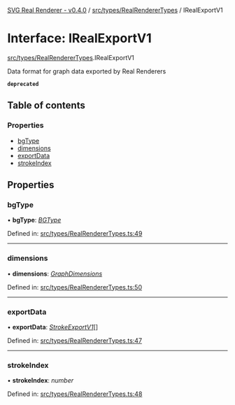 [SVG Real Renderer - v0.4.0](../docs.md) / [src/types/RealRendererTypes](../modules/src_types_realrenderertypes.md) / IRealExportV1

# Interface: IRealExportV1

[src/types/RealRendererTypes](../modules/src_types_realrenderertypes.md).IRealExportV1

Data format for graph data exported  by Real Renderers

**`deprecated`** 

## Table of contents

### Properties

- [bgType](src_types_realrenderertypes.irealexportv1.md#bgtype)
- [dimensions](src_types_realrenderertypes.irealexportv1.md#dimensions)
- [exportData](src_types_realrenderertypes.irealexportv1.md#exportdata)
- [strokeIndex](src_types_realrenderertypes.irealexportv1.md#strokeindex)

## Properties

### bgType

• **bgType**: [*BGType*](../modules/src_types_realrenderertypes.md#bgtype)

Defined in: [src/types/RealRendererTypes.ts:49](https://github.com/HarshKhandeparkar/svg-real-renderer/blob/e0bef37/src/types/RealRendererTypes.ts#L49)

___

### dimensions

• **dimensions**: [*GraphDimensions*](../modules/src_types_realrenderertypes.md#graphdimensions)

Defined in: [src/types/RealRendererTypes.ts:50](https://github.com/HarshKhandeparkar/svg-real-renderer/blob/e0bef37/src/types/RealRendererTypes.ts#L50)

___

### exportData

• **exportData**: [*StrokeExportV1*](../modules/src_types_realrenderertypes.md#strokeexportv1)[]

Defined in: [src/types/RealRendererTypes.ts:47](https://github.com/HarshKhandeparkar/svg-real-renderer/blob/e0bef37/src/types/RealRendererTypes.ts#L47)

___

### strokeIndex

• **strokeIndex**: *number*

Defined in: [src/types/RealRendererTypes.ts:48](https://github.com/HarshKhandeparkar/svg-real-renderer/blob/e0bef37/src/types/RealRendererTypes.ts#L48)
